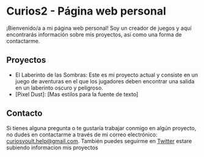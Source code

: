 # Curios2 - Página web personal

¡Bienvenido/a a mi página web personal! Soy un creador de juegos y aquí encontrarás información sobre mis proyectos, así como una forma de contactarme.

## Proyectos

- El Laberinto de las Sombras: Este es mi proyecto actual y consiste en un juego de aventuras en el que los jugadores deben encontrar una salida en un laberinto oscuro y peligroso.
- [Pixel Dust]: [Mas estilos para la fuente de texto]

## Contacto

Si tienes alguna pregunta o te gustaría trabajar conmigo en algún proyecto, no dudes en contactarme a través de mi correo electrónico: [curiosvoult.help@gmail.com](mailto:curiosvoult.help@gmail.com). También puedes seguirme en [Twitter](https://twitter.com/CuriosVoult) estare subiendo informacion mis proyectos
